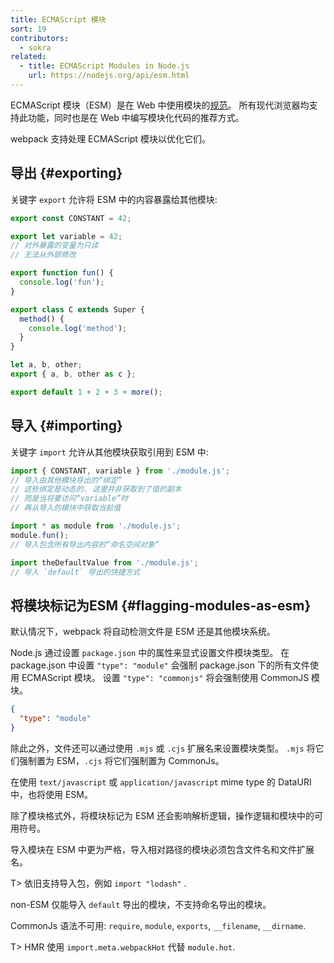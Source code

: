 ```yaml
---
title: ECMAScript 模块
sort: 19
contributors:
  - sokra
related:
  - title: ECMAScript Modules in Node.js
    url: https://nodejs.org/api/esm.html
---
```


ECMAScript 模块（ESM）是在 Web 中使用模块的[规范](https://tc39.github.io/ecma262/#sec-modules)。
所有现代浏览器均支持此功能，同时也是在 Web 中编写模块化代码的推荐方式。

webpack 支持处理 ECMAScript 模块以优化它们。

## 导出 {#exporting}

关键字 `export` 允许将 ESM 中的内容暴露给其他模块:

```js
export const CONSTANT = 42;

export let variable = 42;
// 对外暴露的变量为只读
// 无法从外部修改

export function fun() {
  console.log('fun');
}

export class C extends Super {
  method() {
    console.log('method');
  }
}

let a, b, other;
export { a, b, other as c };

export default 1 + 2 + 3 + more();
```

## 导入 {#importing}

关键字 `import` 允许从其他模块获取引用到 ESM 中:

```js
import { CONSTANT, variable } from './module.js';
// 导入由其他模块导出的“绑定”
// 这些绑定是动态的. 这里并非获取到了值的副本
// 而是当将要访问“variable”时
// 再从导入的模块中获取当前值

import * as module from './module.js';
module.fun();
// 导入包含所有导出内容的“命名空间对象”

import theDefaultValue from './module.js';
// 导入 `default` 导出的快捷方式
```

## 将模块标记为ESM {#flagging-modules-as-esm}

默认情况下，webpack 将自动检测文件是 ESM 还是其他模块系统。

Node.js 通过设置 `package.json` 中的属性来显式设置文件模块类型。
在 package.json 中设置 `"type": "module"` 会强制 package.json 下的所有文件使用 ECMAScript 模块。
设置 `"type": "commonjs"` 将会强制使用 CommonJS 模块。

```json
{
  "type": "module"
}
```

除此之外，文件还可以通过使用 `.mjs` 或 `.cjs` 扩展名来设置模块类型。 `.mjs` 将它们强制置为 ESM，`.cjs` 将它们强制置为 CommonJs。

在使用 `text/javascript` 或 `application/javascript` mime type 的 DataURI 中，也将使用 ESM。

除了模块格式外，将模块标记为 ESM 还会影响解析逻辑，操作逻辑和模块中的可用符号。

导入模块在 ESM 中更为严格，导入相对路径的模块必须包含文件名和文件扩展名。

T> 依旧支持导入包，例如 `import "lodash"` .

non-ESM 仅能导入 `default` 导出的模块，不支持命名导出的模块。

CommonJs 语法不可用: `require`, `module`, `exports`, `__filename`, `__dirname`.

T> HMR 使用 `import.meta.webpackHot` 代替 `module.hot`.
